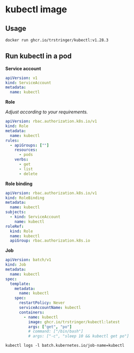 # kubectl image

## Usage

```bash
docker run ghcr.io/trstringer/kubectl:v1.28.3
```

## Run kubectl in a pod

**Service account**

```yaml
apiVersion: v1
kind: ServiceAccount
metadata:
  name: kubectl
```

**Role**

*Adjust according to your requirements.*

```yaml
apiVersion: rbac.authorization.k8s.io/v1
kind: Role
metadata:
  name: kubectl
rules:
  - apiGroups: [""]
    resources:
      - pods
    verbs:
      - get
      - list
      - delete
```

**Role binding**

```yaml
apiVersion: rbac.authorization.k8s.io/v1
kind: RoleBinding
metadata:
  name: kubectl
subjects:
  - kind: ServiceAccount
    name: kubectl
roleRef:
  kind: Role
  name: kubectl
  apiGroup: rbac.authorization.k8s.io
```

**Job**

```yaml
apiVersion: batch/v1
kind: Job
metadata:
  name: kubectl
spec:
  template:
    metadata:
      name: kubectl
    spec:
      restartPolicy: Never
      serviceAccountName: kubectl
      containers:
        - name: kubectl
          image: ghcr.io/trstringer/kubectl:latest
          args: ["get", "po"]
          # command: ["/bin/bash"]
          # args: ["-c", "sleep 10 && kubectl get po"]
```

```
kubectl logs -l batch.kubernetes.io/job-name=kubectl
```
